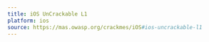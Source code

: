 ```yaml
---
title: iOS UnCrackable L1
platform: ios
source: https://mas.owasp.org/crackmes/iOS#ios-uncrackable-l1
---
```


